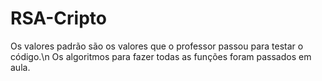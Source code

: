 # RSA-Cripto
Os valores padrão são os valores que o professor passou para testar o código.\n
Os algoritmos para fazer todas as funções foram passados em aula.
